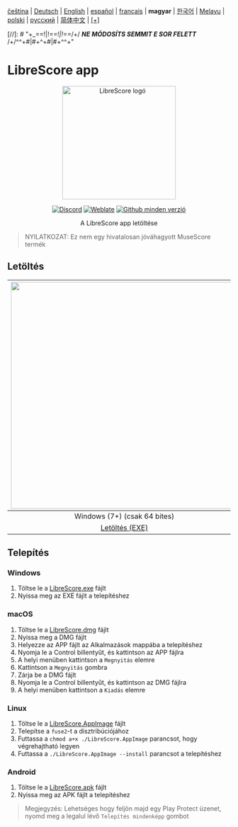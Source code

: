 <div dir="ltr" align="left">

‎[čeština](/docs/cs/PŘEČTĚTEMĚ.md) | ‎[Deutsch](/docs/de/LIESMICH.md) | ‎[English](/docs/en/README.md) | ‎[español](/docs/es/LÉAME.md) | ‎[français](/docs/fr/LISEZMOI.md) | ‎**magyar** | ‎[한국어](/docs/ko/README.md) | ‎[Melayu](/docs/ms/BACASAYA.md) | ‎[polski](/docs/pl/PRZECZYTAJMNIE.md) | ‎[русский](/docs/ru/ПРОЧТИМЕНЯ.md) | ‎[简体中文](/docs/zh-Hans/自述文件.md) | ‎[[+]](https://weblate.librescore.org/projects/librescore/docs)

[//]: # "\+\_==!|!=_=!|!==_/+/ ***NE MÓDOSÍTS SEMMIT E SOR FELETT*** /+/^^+#|#+^+#|#+^^\+\"

# LibreScore app

<div align="center">

<img src="https://github.com/LibreScore/dl-musescore/raw/master/images/logo.png" width="256" alt="LibreScore logó">

[![Discord](https://img.shields.io/discord/774491656643674122?color=5865F2&label=&labelColor=555555&logo=discord&logoColor=FFFFFF)](https://discord.gg/DKu7cUZ4XQ) [![Weblate](https://weblate.librescore.org/widgets/librescore/-/app-librescore/svg-badge.svg)](https://weblate.librescore.org/engage/librescore) [![Github minden verzió](https://img.shields.io/github/downloads/LibreScore/app-librescore/total.svg?label=Letöltések)](https://github.com/LibreScore/app-librescore/releases/latest)

A LibreScore app letöltése

</div>

> NYILATKOZAT: Ez nem egy hivatalosan jóváhagyott MuseScore termék

## Letöltés

| <img src="https://upload.wikimedia.org/wikipedia/commons/e/e2/Windows_logo_and_wordmark_-_2021.svg" width="512"> | <img src="https://upload.wikimedia.org/wikipedia/commons/2/21/MacOS_wordmark_%282017%29.svg" width="512"> |               <img src="https://upload.wikimedia.org/wikipedia/commons/3/35/Tux.svg" width="512">                |   <img src="https://upload.wikimedia.org/wikipedia/commons/3/31/Android_robot_head.svg" width="512">   |
| :--------------------------------------------------------------------------------------------------------------: | :-------------------------------------------------------------------------------------------------------: | :--------------------------------------------------------------------------------------------------------------: | :----------------------------------------------------------------------------------------------------: |
|                                            Windows (7+) (csak 64 bites)                                            |                                        macOS (10.14+) (Rosetta 2)                                         |                                               Linux (csak 64 bites)                                                |                                             Android (6.0+)                                             |
|      [Letöltés (EXE)](https://github.com/LibreScore/app-librescore/releases/latest/download/LibreScore.exe)      |  [Letöltés (DMG)](https://github.com/LibreScore/app-librescore/releases/latest/download/LibreScore.dmg)   | [Letöltés (AppImage)](https://github.com/LibreScore/app-librescore/releases/latest/download/LibreScore.AppImage) | [Letöltés (APK)](https://github.com/LibreScore/app-librescore/releases/latest/download/LibreScore.apk) |

## Telepítés

### Windows

1. Töltse le a [LibreScore.exe](https://github.com/LibreScore/app-librescore/releases/latest/download/LibreScore.exe) fájlt
2. Nyissa meg az EXE fájlt a telepítéshez

### macOS

1. Töltse le a [LibreScore.dmg](https://github.com/LibreScore/app-librescore/releases/latest/download/LibreScore.dmg) fájlt
2. Nyissa meg a DMG fájlt
3. Helyezze az APP fájlt az Alkalmazások mappába a telepítéshez
4. Nyomja le a Control billentyűt, és kattintson az APP fájlra
5. A helyi menüben kattintson a `Megnyitás` elemre
6. Kattintson a `Megnyitás` gombra
7. Zárja be a DMG fájlt
8. Nyomja le a Control billentyűt, és kattintson az DMG fájlra
9. A helyi menüben kattintson a `Kiadás` elemre

### Linux

1. Töltse le a [LibreScore.AppImage](https://github.com/LibreScore/app-librescore/releases/latest/download/LibreScore.AppImage) fájlt
2. Telepítse a `fuse2`-t a disztribúciójához
3. Futtassa a `chmod a+x ./LibreScore.AppImage` parancsot, hogy végrehajtható legyen
4. Futtassa a `./LibreScore.AppImage --install` parancsot a telepítéshez

### Android

1. Töltse le a [LibreScore.apk](https://github.com/LibreScore/app-librescore/releases/latest/download/LibreScore.apk) fájlt
2. Nyissa meg az APK fájlt a telepítéshez

> Megjegyzés: Lehetséges hogy feljön majd egy Play Protect üzenet, nyomd meg a legalul lévő `Telepítés mindenképp` gombot

</div>
